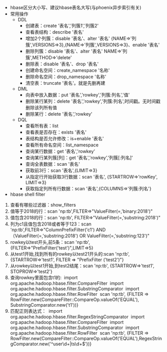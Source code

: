 - hbase区分大小写、建议hbase表名大写(与phoenix异步索引有关)
- 常用操作
  - DDL
    - 创建表：create '表名','列簇1','列簇2'
    - 查看表结构：describe '表名'
    - 增加2个列簇：disable '表名'、alter '表名' {NAME=>'列簇',VERSIONS=>3},{NAME=>'列簇',VERSIONS=>3}、enable '表名'
    - 删除列簇：disable '表名'、alter '表名' NAME=>'列簇',METHOD=>'delete'
    - 删除表：disable '表名'、drop '表名'
    - 创建命名空间：create_namespace '名称'
    - 删除命名空间：drop_namespace '名称'
    - 清空表：truncate '表名'。就是先删再建
  - DML
    - 向表中放入数据：put '表名','rowkey','列簇:列名','值'
    - 删除某行某列：delete '表名','rowkey','列簇:列名',时间戳。无时间戳删除该列所有值
    - 删除某行：delete '表名','rowkey'
  - DQL
    - 查看所有表：list
    - 查看表是否存在：exists '表名'
    - 表结构是否允许修改：is+enable '表名'
    - 查看所有命名空间：list_namespace
    - 查询某行数据：get '表名','rowkey'
    - 查询某行某列簇[列]：get '表名','rowkey','列簇[:列名]'
    - 查询全表数据：scan '表名'
    - 获取前3行：scan '表名',{LIMIT=>3}
    - 从指定行开始获取3行数据：scan '表名', {STARTROW=>'rowKey', LIMIT=>3}   
    - 获取指定列所有行数据：scan '表名',{COLUMNS=>'列簇:列名'}  
- hbase shell filter

1. 查看有哪些过滤器：show_filters
2. 值等于2018的行：scan 'np:tb',FILTER=>"ValueFilter(=,'binary:2018')"
3. 值包含2018的行：scan 'np:tb', FILTER=>"ValueFilter(=,'substring:2018')"
4. 列为c1且值包含2018或者等于123：scan 'np:tb',FILTER=>"ColumnPrefixFilter('c1') AND （ValueFilter(=,'substring:2018') OR ValueFilter(=,'substring:123')"
5. rowkey以test开头,前5条：scan 'np:tb', {FILTER=>"PrefixFilter('test')",LIMIT=>5}
6. 从test1开始,找到所有的rowkey以test21开头的:scan 'np:tb', {STARTROW=>'test1', FILTER => "PrefixFilter ('test2')"}
7. 从rowkey以test1开始,到test2结尾：scan 'np:tb', {STARTROW=>'test1', STOPROW=>'test2'}
8. 查询rowkey里面包含t1的:
	​	import org.apache.hadoop.hbase.filter.CompareFilter
	​	import org.apache.hadoop.hbase.filter.SubstringComparator
	​	import org.apache.hadoop.hbase.filter.RowFilter	
	​	scan 'np:tb', {FILTER => RowFilter.new(CompareFilter::CompareOp.valueOf('EQUAL'), SubstringComparator.new('t1'))}
9. 匹配正则表达式：
	​	import org.apache.hadoop.hbase.filter.RegexStringComparator
	​	import org.apache.hadoop.hbase.filter.CompareFilter
	​	import org.apache.hadoop.hbase.filter.SubstringComparator
	​	import org.apache.hadoop.hbase.filter.RowFilter	
	​	scan 'np:tb', {FILTER => RowFilter.new(CompareFilter::CompareOp.valueOf('EQUAL'),RegexStringComparator.new('^user\d+\|ts\d+$'))}

​	

​	

​	